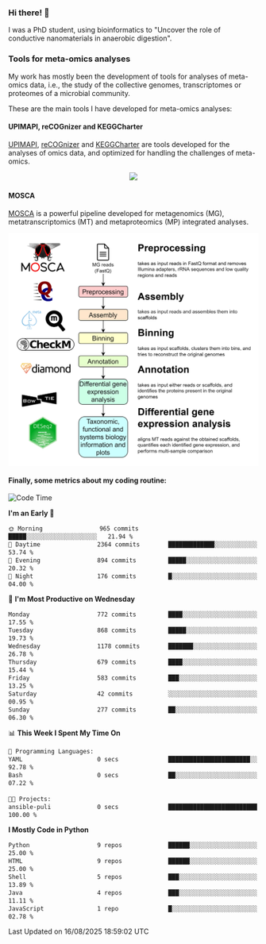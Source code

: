 ### Hi there! 👋

I was a PhD student, using bioinformatics to "Uncover the role of conductive nanomaterials in anaerobic digestion".

### Tools for meta-omics analyses

My work has mostly been the development of tools for analyses of meta-omics data, i.e., the study of the collective genomes, transcriptomes or proteomes of a microbial community.

These are the main tools I have developed for meta-omics analyses:

#### UPIMAPI, reCOGnizer and KEGGCharter

[UPIMAPI](https://github.com/iquasere/UPIMAPI), [reCOGnizer](https://github.com/iquasere/reCOGnizer) and [KEGGCharter](https://github.com/iquasere/KEGGCharter) are tools developed for the analyses of omics data, and optimized for handling the challenges of meta-omics.

<p align="center">
    <img src="assets/annotation_paper.png">
</p>

#### MOSCA

[MOSCA](https://github.com/iquasere/MOSCA) is a powerful pipeline developed for metagenomics (MG), metatranscriptomics (MT) and metaproteomics (MP) integrated analyses.

<p align="center">
    <img src="assets/mosca_workflow.png" align="center" width="700">
</p>


#### Finally, some metrics about my coding routine:

<!--START_SECTION:waka-->
![Code Time](http://img.shields.io/badge/Code%20Time-1%2C014%20hrs%2028%20mins-blue)

**I'm an Early 🐤** 

```text
🌞 Morning                965 commits         █████░░░░░░░░░░░░░░░░░░░░   21.94 % 
🌆 Daytime                2364 commits        █████████████░░░░░░░░░░░░   53.74 % 
🌃 Evening                894 commits         █████░░░░░░░░░░░░░░░░░░░░   20.32 % 
🌙 Night                  176 commits         █░░░░░░░░░░░░░░░░░░░░░░░░   04.00 % 
```
📅 **I'm Most Productive on Wednesday** 

```text
Monday                   772 commits         ████░░░░░░░░░░░░░░░░░░░░░   17.55 % 
Tuesday                  868 commits         █████░░░░░░░░░░░░░░░░░░░░   19.73 % 
Wednesday                1178 commits        ███████░░░░░░░░░░░░░░░░░░   26.78 % 
Thursday                 679 commits         ████░░░░░░░░░░░░░░░░░░░░░   15.44 % 
Friday                   583 commits         ███░░░░░░░░░░░░░░░░░░░░░░   13.25 % 
Saturday                 42 commits          ░░░░░░░░░░░░░░░░░░░░░░░░░   00.95 % 
Sunday                   277 commits         ██░░░░░░░░░░░░░░░░░░░░░░░   06.30 % 
```


📊 **This Week I Spent My Time On** 

```text
💬 Programming Languages: 
YAML                     0 secs              ███████████████████████░░   92.78 % 
Bash                     0 secs              ██░░░░░░░░░░░░░░░░░░░░░░░   07.22 % 

🐱‍💻 Projects: 
ansible-puli             0 secs              █████████████████████████   100.00 % 
```

**I Mostly Code in Python** 

```text
Python                   9 repos             ██████░░░░░░░░░░░░░░░░░░░   25.00 % 
HTML                     9 repos             ██████░░░░░░░░░░░░░░░░░░░   25.00 % 
Shell                    5 repos             ███░░░░░░░░░░░░░░░░░░░░░░   13.89 % 
Java                     4 repos             ███░░░░░░░░░░░░░░░░░░░░░░   11.11 % 
JavaScript               1 repo              █░░░░░░░░░░░░░░░░░░░░░░░░   02.78 % 
```




 Last Updated on 16/08/2025 18:59:02 UTC
<!--END_SECTION:waka-->
